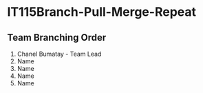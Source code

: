 # IT115Branch-Pull-Merge-Repeat

## Team Branching Order

1. Chanel Bumatay - Team Lead
2. Name
3. Name
4. Name
5. Name
